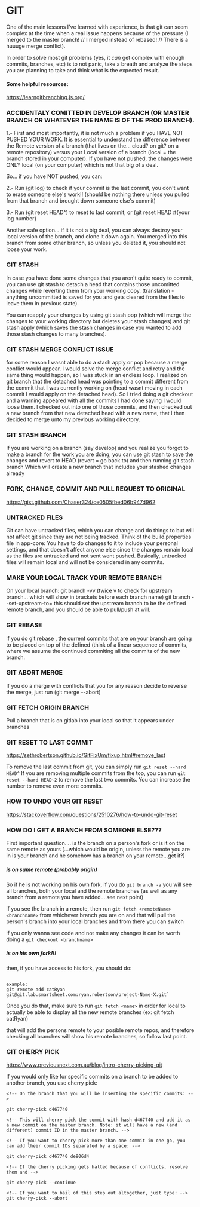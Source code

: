 # GIT

One of the main lessons I've learned with experience, is that git can seem complex at the time when a real issue happens because of the pressure (I merged to the master branch! // I merged instead of rebased! // There is a huuuge merge conflict).

In order to solve most git problems (yes, it *can* get complex with enough commits, branches, etc) is to not panic, take a breath and analyze the steps you are planning to take and think what is the expected result.

#### Some helpful resources:
https://learngitbranching.js.org/

### ACCIDENTALY COMITTED IN DEVELOP BRANCH (OR MASTER BRANCH OR WHATEVER THE NAME IS OF THE PROD BRANCH).

1.- First and most importantly, it is not much a problem if you HAVE NOT PUSHED YOUR WORK. It is essential to understand the difference between the Remote version of a branch (that lives on the... cloud? on git? on a remote repository) versus your Local version of a branch (local = the branch stored in your computer). If you have not pushed, the changes were ONLY local (on your computer) which is not that big of a deal.

So... if you have NOT pushed, you can:

2.- Run (git log) to check if your commit is the last commit, you don't want to erase someone else's work!! (should be nothing there unless you pulled from that branch and brought down someone else's commit)

3.- Run (git reset HEAD^) to reset to last commit, or (git reset HEAD #{your log number}

Another safe option... if it is not a big deal, you can always destroy your local version of the branch, and clone it down again. You merged into this branch from some other branch, so unless you deleted it, you should not loose your work.

### GIT STASH
In case you have done some changes that you aren't quite ready to commit, you can use git stash to detach a head that contains those uncomitted changes while reverting them from your working copy. (translation - anything uncommitted is saved for you and gets cleared from the files to leave them in previous state).

You can reapply your changes by using git stash pop (which will merge the changes to your working directory but deletes your stash changes) and git stash apply (which saves the stash changes in case you wanted to add those stash changes to many branches).

### GIT STASH MERGE CONFLICT ISSUE
for some reason I wasnt able to do a stash apply or pop because a merge conflict would appear. I would solve the merge conflict and retry and the same thing would happen, so I was stuck in an endless loop. I realized on git branch that the detached head was pointing to a commit different from the commit that I was currently working on (head wasnt moving in each commit I would apply on the detached head).  So I tried doing a git checkout and a warning appeared with all the commits I had done saying I would loose them. I checked out into one of those commits, and then checked out a new branch from that new detached head with a new name, that I then decided to merge unto my previous working directory.

### GIT STASH BRANCH <BRANCHNAME>
If you are working on a branch (say develop) and you realize you forgot to make a branch for the work you are doing, you can use git stash to save the changes and revert to HEAD (revert = go back to) and then running git stash branch <branchname> Which will create a new branch that includes your stashed changes already


### FORK, CHANGE, COMMIT AND PULL REQUEST TO ORIGINAL
https://gist.github.com/Chaser324/ce0505fbed06b947d962 


### UNTRACKED FILES
Git can have untracked files, which you can change and do things to but will not affect git since they are not being tracked. Think of the build.properties file in app-core: You have to do changes to it to include your personal settings, and that doesn't affect anyone else since the changes remain local as the files are untracked and not sent went pushed. Basically, untracked files will remain local and will not be considered in any commits.


### MAKE YOUR LOCAL TRACK YOUR REMOTE BRANCH
On your local branch:
git branch -vv (twice v to check for upstream branch... which will show in brackets before each branch name)
git branch --set-upstream-to=<origin> <remoteBranch>
this should set the upstream branch to be the defined remote branch, and you should be able to pull/push at will.


### GIT REBASE
if you do git rebase <branch>, the current commits that are on your branch are going to be placed on top of the defined <branch> (think of a linear sequence of commits, where we assume the <branch> continued commiting all the commits of the new branch.


### GIT ABORT MERGE
If you do a merge with conflicts that you for any reason decide to reverse the merge, just run (git merge --abort)


### GIT FETCH ORIGIN BRANCH
Pull a branch that is on gitlab into your local so that it appears under branches


### GIT RESET TO LAST COMMIT
https://sethrobertson.github.io/GitFixUm/fixup.html#remove_last 

To remove the last commit from git, you can simply run `git reset --hard HEAD^` If you are removing multiple commits from the top, you can run `git reset --hard HEAD~2` to remove the last two commits. You can increase the number to remove even more commits.


### HOW TO UNDO YOUR GIT RESET
https://stackoverflow.com/questions/2510276/how-to-undo-git-reset 


### HOW DO I GET A BRANCH FROM SOMEONE ELSE???

First important question.... is the branch on a person's fork or is it on the same remote as yours (...which would be origin, unless the remote you are in is your branch and he somehow has a branch on your remote...get it?)

##### is on same remote (probably origin)

So if he is not working on his own fork, if you do `git branch -a` you will see all branches, both your local and the remote branches (as well as any branch from a remote you have added... see next point)

if you see the branch in a remote, then run `git fetch <remoteName> <branchname>` from whichever branch you are on and that will pull the person's branch into your local branches and from there you can switch

if you only wanna see code and not make any changes it can be worth doing a `git checkout <branchname>`


##### is on his own fork!!!

then, if you have access to his fork, you should do:
 ``` git remote add <name> <url of persons fork (usually on the git gui)>

 example:
git remote add catRyan git@git.lab.smartsheet.com:ryan.robertson/project-Name-X.git`
```

Once you do that, make sure to run `git fetch <name>` in order for local to actually be able to display all the new remote branches (ex: git fetch catRyan)

that will add the persons remote to your posible remote repos, and therefore checking all branches will show his remote branches, so follow last point.


### GIT CHERRY PICK
https://www.previousnext.com.au/blog/intro-cherry-picking-git

If you would only like for specific commits on a branch to be added to another branch, you use cherry pick:

```
<!-- On the branch that you will be inserting the specific commits: -->

git cherry-pick d467740 

<!-- This will cherry pick the commit with hash d467740 and add it as a new commit on the master branch. Note: it will have a new (and different) commit ID in the master branch. -->

<!-- If you want to cherry pick more than one commit in one go, you can add their commit IDs separated by a space: -->

git cherry-pick d467740 de906d4

<!-- If the cherry picking gets halted because of conflicts, resolve them and -->

git cherry-pick --continue

<!-- If you want to bail of this step out altogether, just type: -->
git cherry-pick --abort
```
